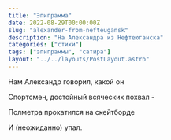 ```yaml
---
title: "Эпиграмма"
date: 2022-08-29T00:00:00Z
slug: "alexander-from-nefteugansk"
description: "На Александра из Нефтеюганска"
categories: ["стихи"]
tags: ["эпиграммы", "сатира"]
layout: "../../layouts/PostLayout.astro"
---
```


Нам Александр говорил, какой он

Спортсмен, достойный всяческих похвал - 

Полметра прокатился на скейтборде

И (неожиданно) упал.
